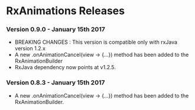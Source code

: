 # RxAnimations Releases #

### Version 0.9.0 - January 15th 2017 ###

 * BREAKING CHANGES : This version is compatible only with rxJava version 1.2.x
 * A new .onAnimationCancel(view -> {...}) method has been added to the RxAnimationBuilder
 * RxJava dependency now points at v1.2.5.
 
### Version 0.8.3 - January 15th 2017 ###

 * A new .onAnimationCancel(view -> {...}) method has been added to the RxAnimationBuilder.
